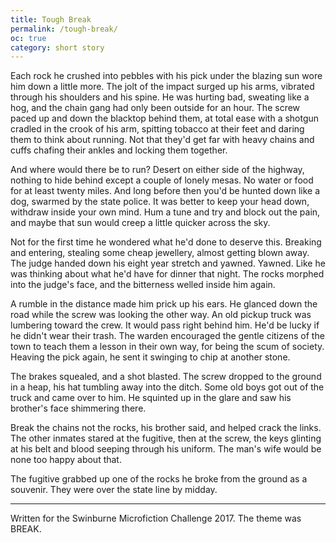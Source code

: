 ```yaml
---
title: Tough Break
permalink: /tough-break/
oc: true
category: short story
---
```


Each rock he crushed into pebbles with his pick under the blazing sun wore him down a little more. The jolt of the impact surged up his arms, vibrated through his shoulders and his spine. He was hurting bad, sweating like a hog, and the chain gang had only been outside for an hour. The screw paced up and down the blacktop behind them, at total ease with a shotgun cradled in the crook of his arm, spitting tobacco at their feet and daring them to think about running. Not that they'd get far with heavy chains and cuffs chafing their ankles and locking them together.

And where would there be to run? Desert on either side of the highway, nothing to hide behind except a couple of lonely mesas. No water or food for at least twenty miles. And long before then you'd be hunted down like a dog, swarmed by the state police. It was better to keep your head down, withdraw inside your own mind. Hum a tune and try and block out the pain, and maybe that sun would creep a little quicker across the sky.

Not for the first time he wondered what he'd done to deserve this. Breaking and entering, stealing some cheap jewellery, almost getting blown away. The judge handed down his eight year stretch and yawned. Yawned. Like he was thinking about what he'd have for dinner that night. The rocks morphed into the judge's face, and the bitterness welled inside him again.

A rumble in the distance made him prick up his ears. He glanced down the road while the screw was looking the other way. An old pickup truck was lumbering toward the crew. It would pass right behind him. He'd be lucky if he didn't wear their trash. The warden encouraged the gentle citizens of the town to teach them a lesson in their own way, for being the scum of society. Heaving the pick again, he sent it swinging to chip at another stone.

The brakes squealed, and a shot blasted. The screw dropped to the ground in a heap, his hat tumbling away into the ditch. Some old boys got out of the truck and came over to him. He squinted up in the glare and saw his brother's face shimmering there.

Break the chains not the rocks, his brother said, and helped crack the links. The other inmates stared at the fugitive, then at the screw, the keys glinting at his belt and blood seeping through his uniform. The man's wife would be none too happy about that.

The fugitive grabbed up one of the rocks he broke from the ground as a souvenir. They were over the state line by midday.

<hr />

Written for the Swinburne Microfiction Challenge 2017. The theme was BREAK.
